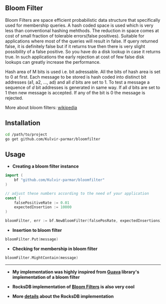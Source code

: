 ## Bloom Filter

Bloom Filters are space efficient probabilistic data structure that specifically used for membership queries. A hash coded space is used which is very less than conventional hashing mehthods. The reduction in space comes at cost of small fraction of tolerable errors(false positives).
Suitable for applications where most of the queries will result in false. If query returned false, it is definitely false but if it returns true then there is very slight possibility of a false positive. So you have do a disk lookup in case it returns true. In such applications the early rejection at cost of few false disk lookups can greatly increase the performance.

Hash area of M bits is used i.e. bit adressable. All the bits of hash area is set to 0 at first. Each message to be stored is hash coded into distinct bit addresses (a1, a2, ..., ad) and all *d* bits are set to 1.
To test a message a sequence of *d* bit addresses is generated in same way. If all *d* bits are set to 1 then new message is accepted. If any of the bit is 0 the message is rejected.

More about bloom filters: [wikipedia](https://en.wikipedia.org/wiki/Bloom_filter)


## Installation

```bash
cd /path/to/project
go get github.com/Kulvir-parmar/bloomfilter
```

## Usage
- **Creating a bloom filter instance**
```go
import (
    bf "github.com/Kulvir-parmar/bloomfilter"
)

// adjust these numbers according to the need of your application
const (
    falsePositiveRate := 0.01
    expectedInsertion := 10000
)

bloomFilter, err := bf.NewBloomFilter(falsePosRate, expectedInsertions)
```

- **Insertion to bloom filter**

```go
bloomFilter.Put(message)
```

- **Checking for membership in bloom filter**

```go
bloomFilter.MightContain(message)
```

---

- **My implementation was highly inspired from [Guava](https://github.com/google/guava/blob/master/guava/src/com/google/common/hash/BloomFilterStrategies.java) library's implementation of a bloom filter**

- **RocksDB implementation of [Bloom Filters](https://github.com/rockset/rocksdb-cloud/blob/master/util/bloom_impl.h) is also very cool**
- **More [details](https://github.com/facebook/rocksdb/wiki/RocksDB-Bloom-Filter#the-math) about the RocksDB implementation**
